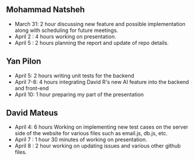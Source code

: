 ## Mohammad Natsheh

- March 31: 2 hour discussing new feature and possible implementation along with scheduling for future meetings.
- April 2 : 4 hours working on presentation.
- April 5 : 2 hours planning the report and update of repo details.


## Yan Pilon
- April 5: 2 hours writing unit tests for the backend
- April 7-8: 4 hours integrating David R's new AI feature into the backend and front-end
- April 10: 1 hour preparing my part of the presentation

## David Mateus

- April 4: 6 hours Working on implementing new test cases on the server side of the website for various files such as email.js, db.js, etc.
- April 7 : 1 hour 30 minutes of working on presentation.
- April 8 : 2 hour working on updating issues and various other github files.
